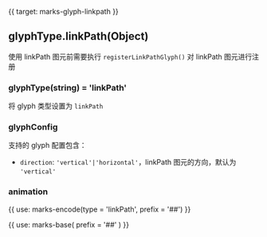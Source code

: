 {{ target: marks-glyph-linkpath }}

## glyphType.linkPath(Object)

使用 linkPath 图元前需要执行 `registerLinkPathGlyph()` 对 linkPath 图元进行注册

### glyphType(string) = 'linkPath'

将 glyph 类型设置为 `linkPath`

### glyphConfig

支持的 glyph 配置包含：

- `direction`: `'vertical'|'horizontal'`，linkPath 图元的方向，默认为 `'vertical'`

### animation

{{ use: marks-encode(type = 'linkPath', prefix = '##') }}

{{ use: marks-base( prefix = '##' ) }}
